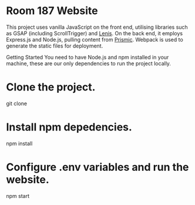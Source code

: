 # Room 187 Website

This project uses vanilla JavaScript on the front end, utilising libraries such as GSAP (including ScrollTrigger) and [Lenis](https://github.com/darkroomengineering/lenis). On the back end, it employs Express.js and Node.js, pulling content from [Prismic](https://prismic.io/). Webpack is used to generate the static files for deployment.

Getting Started
You need to have Node.js and npm installed in your machine, these are our only dependencies to run the project locally.

# Clone the project.
git clone 

# Install npm depedencies.
npm install

# Configure .env variables and run the website.
npm start

